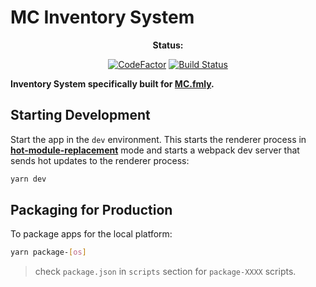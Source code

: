 # MC Inventory System

<div align="center">
<b>Status:</b>

[![CodeFactor](https://www.codefactor.io/repository/github/jhdcruz/mcis/badge?s=58de08a23400a3f8b401fdee68b858cbb0732d1f)](https://www.codefactor.io/repository/github/jhdcruz/mcis) [![Build Status](https://travis-ci.com/jhdcruz/MCIS.svg?token=fiiouVpFksoACZRN1N2B&branch=master)](https://travis-ci.com/jhdcruz/MCIS)

</div>

**Inventory System specifically built for [MC.fmly](https://www.facebook.com/MC.fmly/).**


## Starting Development

Start the app in the `dev` environment. This starts the renderer process in [**hot-module-replacement**](https://webpack.js.org/guides/hmr-react/) mode and starts a webpack dev server that sends hot updates to the renderer process:

```bash
yarn dev
```

## Packaging for Production

To package apps for the local platform:

```bash
yarn package-[os]
```

> check `package.json` in `scripts` section for `package-XXXX` scripts.


